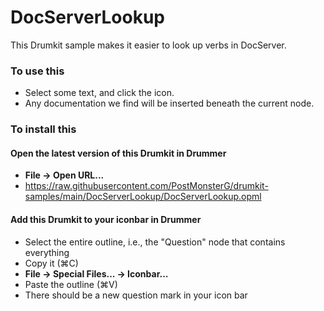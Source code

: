 # DocServerLookup

This Drumkit sample makes it easier to look up verbs in DocServer. 

### To use this
- Select some text, and click the icon.
- Any documentation we find will be inserted beneath the current node.

### To install this

#### Open the latest version of this Drumkit in Drummer
- <b>File → Open URL...</b>
- https://raw.githubusercontent.com/PostMonsterG/drumkit-samples/main/DocServerLookup/DocServerLookup.opml 

#### Add this Drumkit to your iconbar in Drummer
- Select the entire outline, i.e., the "Question" node that contains everything
- Copy it (⌘C)
- <b>File → Special Files... → Iconbar... </b>
- Paste the outline (⌘V)
- There should be a new question mark in your icon bar
